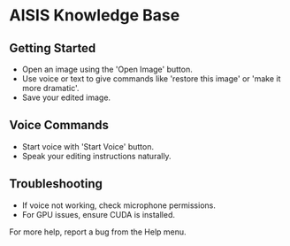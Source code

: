 # AISIS Knowledge Base

## Getting Started
- Open an image using the 'Open Image' button.
- Use voice or text to give commands like 'restore this image' or 'make it more dramatic'.
- Save your edited image.

## Voice Commands
- Start voice with 'Start Voice' button.
- Speak your editing instructions naturally.

## Troubleshooting
- If voice not working, check microphone permissions.
- For GPU issues, ensure CUDA is installed.

For more help, report a bug from the Help menu.
